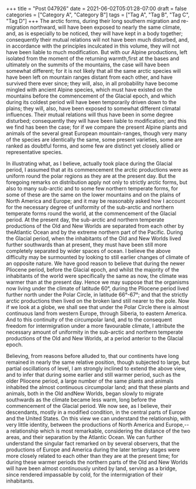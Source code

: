 +++
title = "Post 047926"
date = 2021-06-02T05:01:28-07:00
draft = false
categories = ["Category A", "Category B"]
tags = ["Tag A", "Tag B", "Tag C", "Tag D"]
+++
The arctic forms, during their long southern migration and re-migration northward, will have been exposed to nearly the same climate, and, as is especially to be noticed, they will have kept in a body together; consequently their mutual relations will not have been much disturbed, and, in accordance with the principles inculcated in this volume, they will not have been liable to much modification. But with our Alpine productions, left isolated from the moment of the returning warmth,first at the bases and ultimately on the summits of the mountains, the case will have been somewhat different; for it is not likely that all the same arctic species will have been left on mountain ranges distant from each other, and have survived there ever since; they will, also, in all probability have become mingled with ancient Alpine species, which must have existed on the mountains before the commencement of the Glacial epoch, and which during its coldest period will have been temporarily driven down to the plains; they will, also, have been exposed to somewhat different climatal influences. Their mutual relations will thus have been in some degree disturbed; consequently they will have been liable to modification; and this we find has been the case; for if we compare the present Alpine plants and animals of the several great European mountain-ranges, though very many of the species are identically the same, some present varieties, some are ranked as doubtful forms, and some few are distinct yet closely allied or representative species.

In illustrating what, as I believe, actually took place during the Glacial period, I assumed that at its commencement the arctic productions were as uniform round the polar regions as they are at the present day. But the foregoing remarks on distribution apply not only to strictly arctic forms, but also to many sub-arctic and to some few northern temperate forms, for some of these are the same on the lower mountains and on the plains of North America and Europe; and it may be reasonably asked how I account for the necessary degree of uniformity of the sub-arctic and northern temperate forms round the world, at the commencement of the Glacial period. At the present day, the sub-arctic and northern temperate productions of the Old and New Worlds are separated from each other by theAtlantic Ocean and by the extreme northern part of the Pacific. During the Glacial period, when the inhabitants of the Old and New Worlds lived further southwards than at present, they must have been still more completely separated by wider spaces of ocean. I believe the above difficulty may be surmounted by looking to still earlier changes of climate of an opposite nature. We have good reason to believe that during the newer Pliocene period, before the Glacial epoch, and whilst the majority of the inhabitants of the world were specifically the same as now, the climate was warmer than at the present day. Hence we may suppose that the organisms now living under the climate of latitude 60°, during the Pliocene period lived further north under the Polar Circle, in latitude 66°-67°; and that the strictly arctic productions then lived on the broken land still nearer to the pole. Now if we look at a globe, we shall see that under the Polar Circle there is almost continuous land from western Europe, through Siberia, to eastern America. And to this continuity of the circumpolar land, and to the consequent freedom for intermigration under a more favourable climate, I attribute the necessary amount of uniformity in the sub-arctic and northern temperate productions of the Old and New Worlds, at a period anterior to the Glacial epoch.

Believing, from reasons before alluded to, that our continents have long remained in nearly the same relative position, though subjected to large, but partial oscillations of level, I am strongly inclined to extend the above view, and to infer that during some earlier and still warmer period, such as the older Pliocene period, a large number of the same plants and animals inhabited the almost continuous circumpolar land; and that these plants and animals, both in the Old andNew Worlds, began slowly to migrate southwards as the climate became less warm, long before the commencement of the Glacial period. We now see, as I believe, their descendants, mostly in a modified condition, in the central parts of Europe and the United States. On this view we can understand the relationship, with very little identity, between the productions of North America and Europe,--a relationship which is most remarkable, considering the distance of the two areas, and their separation by the Atlantic Ocean. We can further understand the singular fact remarked on by several observers, that the productions of Europe and America during the later tertiary stages were more closely related to each other than they are at the present time; for during these warmer periods the northern parts of the Old and New Worlds will have been almost continuously united by land, serving as a bridge, since rendered impassable by cold, for the intermigration of their inhabitants.
